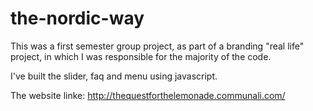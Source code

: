 # the-nordic-way
 
 This was a first semester group project, as part of a branding "real life" project,  in which I was responsible for the majority of the code.

 I've built the slider, faq and menu using javascript.
 
 The website linke:
 http://thequestforthelemonade.communali.com/

